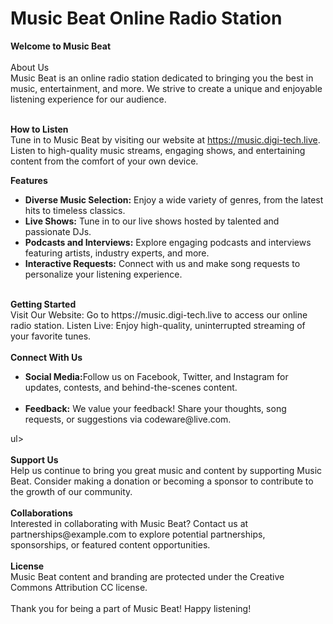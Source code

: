 <h1>Music Beat Online Radio Station</h1>
<b>Welcome to Music Beat</b><br><br>
About Us<br>
Music Beat is an online radio station dedicated to bringing you the best in music, entertainment, and more. We strive to create a unique and enjoyable listening experience for our audience.<br><br>

<b>How to Listen</b><br>
Tune in to Music Beat by visiting our website at https://music.digi-tech.live. <br>Listen to high-quality music streams, engaging shows, and entertaining content from the comfort of your own device.

<b>Features</b><br>
<ul>
<li><b>Diverse Music Selection:</b> Enjoy a wide variety of genres, from the latest hits to timeless classics.</li>
<li><b>Live Shows:</b> Tune in to our live shows hosted by talented and passionate DJs.</li>
<li><b>Podcasts and Interviews:</b> Explore engaging podcasts and interviews featuring artists, industry experts, and more.</li>
<li><b>Interactive Requests:</b> Connect with us and make song requests to personalize your listening experience.</li>
</ul>
<br>
<b>Getting Started</b><br>
Visit Our Website: Go to https://music.digi-tech.live to access our online radio station.
Listen Live: Enjoy high-quality, uninterrupted streaming of your favorite tunes.
<br><br>
<b>Connect With Us</b><br>
<ul>
<li><b>Social Media:</b>Follow us on Facebook, Twitter, and Instagram for updates, contests, and behind-the-scenes content.</li><br>
<li><b>Feedback:</b> We value your feedback! Share your thoughts, song requests, or suggestions via codeware@live.com.</li>
</ul>ul><br><br>
<b>Support Us</b><br>
Help us continue to bring you great music and content by supporting Music Beat. Consider making a donation or becoming a sponsor to contribute to the growth of our community.
<br><br>
<b>Collaborations</b><br>
Interested in collaborating with Music Beat? Contact us at partnerships@example.com to explore potential partnerships, sponsorships, or featured content opportunities.
<br><br>
<b>License</b><br>
Music Beat content and branding are protected under the Creative Commons Attribution CC license.
<br><br>
Thank you for being a part of Music Beat! Happy listening!
